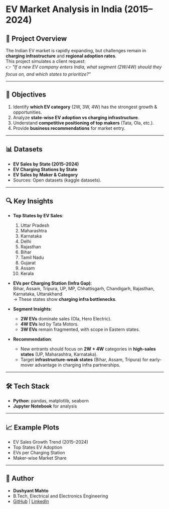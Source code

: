 # EV Market Analysis in India (2015–2024)

## 📌 Project Overview
The Indian EV market is rapidly expanding, but challenges remain in **charging infrastructure** and **regional adoption rates**.  
This project simulates a client request:  
👉 *"If a new EV company enters India, what segment (2W/4W) should they focus on, and which states to prioritize?"*

---

## 🎯 Objectives
1. Identify **which EV category** (2W, 3W, 4W) has the strongest growth & opportunities.
2. Analyze **state-wise EV adoption vs charging infrastructure**.
3. Understand **competitive positioning of top makers** (Tata, Ola, etc.).
4. Provide **business recommendations** for market entry.

---

## 📊 Datasets
- **EV Sales by State (2015–2024)**  
- **EV Charging Stations by State**  
- **EV Sales by Maker & Category**  
- Sources: Open datasets (kaggle datasets).  

---

## 🔍 Key Insights
- **Top States by EV Sales**:  
  1. Uttar Pradesh  
  2. Maharashtra  
  3. Karnataka  
  4. Delhi  
  5. Rajasthan  
  6. Bihar  
  7. Tamil Nadu  
  8. Gujarat  
  9. Assam  
  10. Kerala  

- **EVs per Charging Station (Infra Gap)**:  
  Bihar, Assam, Tripura, UP, MP, Chhattisgarh, Chandigarh, Rajasthan, Karnataka, Uttarakhand  
  → These states show **charging infra bottlenecks**.  

- **Segment Insights**:  
  - **2W EVs** dominate sales (Ola, Hero Electric).  
  - **4W EVs** led by Tata Motors.  
  - **3W EVs** remain fragmented, with scope in Eastern states.  

- **Recommendation**:  
  - New entrants should focus on **2W + 4W** categories in **high-sales states** (UP, Maharashtra, Karnataka).  
  - Target **infrastructure-weak states** (Bihar, Assam, Tripura) for early-mover advantage in charging infra partnerships.  

---

## 🛠️ Tech Stack
- **Python**: pandas, matplotlib, seaborn  
- **Jupyter Notebook** for analysis  

---

## 📈 Example Plots
- EV Sales Growth Trend (2015–2024)  
- Top States EV Adoption  
- EVs per Charging Station  
- Maker-wise Market Share   

---

## 👤 Author
- **Dushyant Mahto**  
- B.Tech, Electrical and Electronics Engineering  
- [GitHub](https://github.com/Dushyant-Mahto) | [LinkedIn](www.linkedin.com/in/dushyant-mahto)
